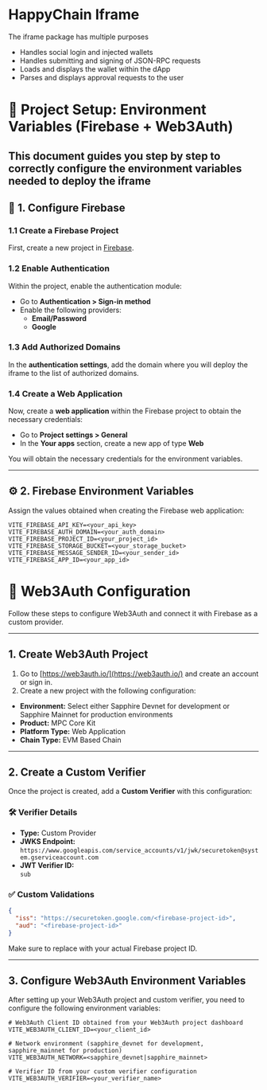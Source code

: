 # HappyChain Iframe

The iframe package has multiple purposes

-   Handles social login and injected wallets
-   Handles submitting and signing of JSON-RPC requests
-   Loads and displays the wallet within the dApp
-   Parses and displays approval requests to the user


# 🌱 Project Setup: Environment Variables (Firebase + Web3Auth)

This document guides you step by step to correctly configure the environment variables needed to deploy the iframe
---

## 🔐 1. Configure Firebase

### 1.1 Create a Firebase Project

First, create a new project in [Firebase](https://console.firebase.google.com/).

### 1.2 Enable Authentication

Within the project, enable the authentication module:

- Go to **Authentication > Sign-in method**
- Enable the following providers:
  - **Email/Password**
  - **Google**


### 1.3 Add Authorized Domains

In the **authentication settings**, add the domain where you will deploy the iframe to the list of authorized domains.


### 1.4 Create a Web Application

Now, create a **web application** within the Firebase project to obtain the necessary credentials:

- Go to **Project settings > General**
- In the **Your apps** section, create a new app of type **Web**

You will obtain the necessary credentials for the environment variables.

---

## ⚙️ 2. Firebase Environment Variables

Assign the values obtained when creating the Firebase web application:

```env
VITE_FIREBASE_API_KEY=<your_api_key>
VITE_FIREBASE_AUTH_DOMAIN=<your_auth_domain>
VITE_FIREBASE_PROJECT_ID=<your_project_id>
VITE_FIREBASE_STORAGE_BUCKET=<your_storage_bucket>
VITE_FIREBASE_MESSAGE_SENDER_ID=<your_sender_id>
VITE_FIREBASE_APP_ID=<your_app_id>
```

# 🔗 Web3Auth Configuration

Follow these steps to configure Web3Auth and connect it with Firebase as a custom provider.

---

## 1. Create Web3Auth Project

1. Go to [https://web3auth.io/](https://web3auth.io/) and create an account or sign in.
2. Create a new project with the following configuration:

- **Environment:** Select either Sapphire Devnet for development or Sapphire Mainnet for production environments
- **Product:** MPC Core Kit  
- **Platform Type:** Web Application  
- **Chain Type:** EVM Based Chain

---

## 2. Create a Custom Verifier

Once the project is created, add a **Custom Verifier** with this configuration:

### 🛠️ Verifier Details

- **Type:** Custom Provider  
- **JWKS Endpoint:**  
  `https://www.googleapis.com/service_accounts/v1/jwk/securetoken@system.gserviceaccount.com`
- **JWT Verifier ID:**  
  `sub`

### ✅ Custom Validations

```json
{
  "iss": "https://securetoken.google.com/<firebase-project-id>",
  "aud": "<firebase-project-id>"
}
```

Make sure to replace <firebase-project-id> with your actual Firebase project ID.

---

## 3. Configure Web3Auth Environment Variables

After setting up your Web3Auth project and custom verifier, you need to configure the following environment variables:

```env
# Web3Auth Client ID obtained from your Web3Auth project dashboard
VITE_WEB3AUTH_CLIENT_ID=<your_client_id>

# Network environment (sapphire_devnet for development, sapphire_mainnet for production)
VITE_WEB3AUTH_NETWORK=<sapphire_devnet|sapphire_mainnet>

# Verifier ID from your custom verifier configuration
VITE_WEB3AUTH_VERIFIER=<your_verifier_name>
```